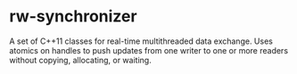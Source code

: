 # rw-synchronizer
A set of C++11 classes for real-time multithreaded data exchange. Uses atomics on handles to push updates from one writer to one or more readers without copying, allocating, or waiting.
